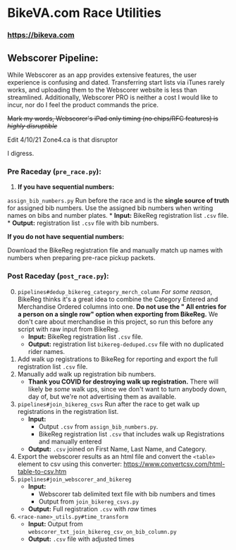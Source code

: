 # BikeVA.com Race Utilities

### https://bikeva.com

## Webscorer Pipeline:

While Webscorer as an app provides extensive features, the user experience is confusing and dated.
Transferring start lists via iTunes rarely works, and uploading them to the Webscorer website is
less than streamlined. Additionally, Webscorer PRO is neither a cost I would like to incur, nor do I
feel the product commands the price.

~~Mark my words, Webscorer's iPad only timing (no chips/RFC features) is _highly disruptible_~~

Edit 4/10/21 Zone4.ca is that disruptor

I digress.

### Pre Raceday (`pre_race.py`):

1. **If you have sequential numbers:**

`assign_bib_numbers.py` Run before the race and is the __single source of truth__ for assigned bib
numbers. Use the assigned bib numbers when writing names on bibs and number plates. * __Input:__
BikeReg registration list `.csv` file. * __Output:__ registration list `.csv` file with bib numbers.

**If you do not have sequential numbers:**

Download the BikeReg registration file and manually match up names with numbers when preparing
pre-race pickup packets.

### Post Raceday (`post_race.py`):

0. `pipelines#dedup_bikereg_category_merch_column` _For some reason_, BikeReg thinks it's a great
   idea to combine the Category Entered and Merchandise Ordered columns into one. **Do not use the "
   All entries for a person on a single row" option when exporting from BikeReg.** We don't care
   about merchandise in this project, so run this before any script with raw input from BikeReg.
    * __Input:__ BikeReg registration list `.csv` file.
    * __Output:__ registration list `bikereg-deduped.csv` file with no duplicated rider names.
1. Add walk up registrations to BikeReg for reporting and export the full registration list `.csv`
   file.
2. Manually add walk up registration bib numbers.
    * __Thank you COVID for destroying walk up registration.__ There will likely be _some_ walk ups,
      since we don't want to turn anybody down, day of, but we're not advertising them as available.
3. `pipelines#join_bikereg_csvs` Run after the race to get walk up registrations in the registration
   list.
    * __Input:__
        * Output `.csv` from `assign_bib_numbers.py`.
        * BikeReg registration list `.csv` that includes walk up Registrations and manually entered
    * __Output:__ `.csv` joined on First Name, Last Name, and Category.
4. Export the webscorer results as an html file and convert the `<table>` element to csv using this
   converter: https://www.convertcsv.com/html-table-to-csv.htm
5. `pipelines#join_webscorer_and_bikereg`
    * __Input:__
        * Webscorer tab delimited text file with bib numbers and times
        * Output from `join_bikereg_csvs.py`
    * __Output:__ Full registration `.csv` with _raw_ times
6. `<race-name>_utils.py#time_transform`
    * __Input:__ Output from `webscorer_txt_join_bikereg_csv_on_bib_column.py`
    * __Output:__ `.csv` file with adjusted times